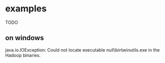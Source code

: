 
examples
=================

TODO



## on windows


java.io.IOException: Could not locate executable null\bin\winutils.exe in the Hadoop binaries.

